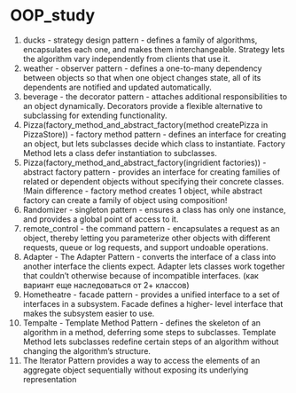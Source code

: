 # OOP_study
1) ducks - strategy design pattern - defines a family of algorithms,
encapsulates each one, and makes them interchangeable.
Strategy lets the algorithm vary independently from
clients that use it.
2) weather - observer pattern - defines a one-to-many
dependency between objects so that when one
object changes state, all of its dependents are
notified and updated automatically.
3) beverage - the decorator pattern - attaches additional
responsibilities to an object dynamically.
Decorators provide a flexible alternative to
subclassing for extending functionality.
4) Pizza(factory_method_and_abstract_factory(method createPizza in PizzaStore)) - factory method pattern - defines an interface for creating an object, but lets subclasses decide which class to instantiate. Factory Method lets a class defer instantiation to subclasses.
5) Pizza(factory_method_and_abstract_factory(ingridient factories)) - abstract factory pattern - provides an interface for creating families of related or dependent objects without specifying their concrete classes.
!Main difference - factory method creates 1 object, while abstract factory can create a family of object using composition!
6) Randomizer - singleton pattern - ensures a class has only one
instance, and provides a global point of access to it.
7) remote_control - the command pattern - encapsulates a request as an
object, thereby letting you parameterize other objects
with different requests, queue or log requests, and
support undoable operations.
8) Adapter - The Adapter Pattern - converts the interface of a class
into another interface the clients expect. Adapter lets
classes work together that couldn’t otherwise because of
incompatible interfaces.
(как вариант еще наследоваться от 2+ классов)
9) Hometheatre - facade pattern - provides a unified interface to a
set of interfaces in a subsystem. Facade defines a higher-
level interface that makes the subsystem easier to use.
10) Tempalte - Template Method Pattern - defines the skeleton
of an algorithm in a method, deferring some steps to
subclasses. Template Method lets subclasses redefine
certain steps of an algorithm without changing the
algorithm’s structure.
11) The Iterator Pattern provides a way to
access the elements of an aggregate object
sequentially without exposing its underlying
representation